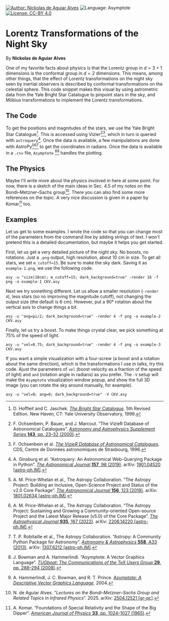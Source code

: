 [![Author: Níckolas de Aguiar Alves](https://img.shields.io/badge/author-Níckolas_de_Aguiar_Alves-e20134)](https://alves-nickolas.github.io/)
![Language: Asymptote](https://img.shields.io/badge/language-Asymptote-f1611a)
[![License: CC-BY 4.0](https://img.shields.io/badge/license-CC--BY_4.0-ffc100)]([https://test.latex-project.org//lppl/](https://creativecommons.org/licenses/by/4.0/))

# Lorentz Transformations of the Night Sky
By **Níckolas de Aguiar Alves**

One of my favorite facts about physics is that the Lorentz group in $d=3+1$ dimensions is the conformal group in $d=2$ dimensions. This means, among other things, that the effect of Lorentz transformations on the night sky seen by inertial observers is described by conformal transformations on the celestial sphere. This code snippet makes this visual by using astrometric data from the Yale Bright Star Catalogue to pinpoint stars in the sky, and Möbius transformations to implement the Lorentz transformations. 

## The Code

To get the positions and magnitudes of the stars, we use the Yale Bright Star Catalogue[^1]. This is accessed using Vizier[^2][^3], which in turn is queried with `astroquery`[^4]. Once the data is available, a few manipulations are done with AstroPy[^5][^6][^7] to get the coordinates in radians. Once the data is available in a `.csv` file, `Asymptote` [^8][^9] handles the plotting.

## The Physics

Maybe I'll write more about the physics involved in here at some point. For now, there is a sketch of the main ideas in Sec. 4.5 of my notes on the Bondi–Metzner–Sachs group[^10]. There you can also find some more references on the topic. A very nice discussion is given in a paper by Komar[^11] too.

## Examples

Let us get to some examples. I wrote the code so that you can change most of the parameters from the command line by adding strings of text. I won't pretend this is a detailed documentation, but maybe it helps you get started.

First, let us get a very detailed picture of the night sky. No boosts, no rotations. Just a `.png` output, high resolution, about 10 cm in size. To get all stars, we set `m_cutoff=15`. Be sure to make the sky dark. Saving it as `example-1.png`, we use the following code. 

```
asy -u "size(10cm); m_cutoff=15; dark_background=true" -render 16 -f png -o example-1 CKV.asy
```

Next we try something different. Let us allow a smaller resolution (`-render 4`), less stars (so no improving the magnitude cutoff), not changing the output size (the default is 6 cm). However, put a 90° rotation about the vertical axis to change things a bit.

```
asy -u "ang=pi/2; dark_background=true" -render 4 -f png -o example-2 CKV.asy
```

Finally, let us try a boost. To make things crystal clear, we pick something at 75% of the speed of light. 

```
asy -u "vel=0.75; dark_background=true" -render 4 -f png -o example-3 CKV.asy
```

If you want a simple visualization with a four-screw (a boost and a rotation about the same direction), which is the transformations I use in talks, try this code. Ajust the parameters of `vel` (boost velocity as a fraction of the speed of light) and `and` (rotation angle in radians) as you prefer. The `-V` setup will make the `Asymptote` visualization window popup, and show the full 3D image (you can rotate the sky around manually, for example).

```
asy -u "vel=0; ang=0; dark_background=true" -V CKV.asy
```

[^1]: D. Hoffleit and C. Jaschek. [*The Bright Star Catalogue*](https://cdsarc.cds.unistra.fr/viz-bin/cat/V/50). 5th Revised Edition. New Haven, CT: Yale University Observatory, 1999.
[^2]: F. Ochsenbein, P. Bauer, and J. Marcout. “The VizieR Database of Astronomical Catalogues”. [*Astronomy and Astrophysics Supplement Series* **143**, pp. 23–32 (2000)](https://doi.org/10.1051/aas:2000169).
[^3]: F. Ochsenbein et al. [*The VizieR Database of Astronomical Catalogues*](https://doi.org/10.26093/cds/vizier). CDS, Centre de Données astronomiques de Strasbourg, 1996.
[^4]: A. Ginsburg et al. “Astroquery: An Astronomical Web-Querying Package in Python”. [*The Astronomical Journal* **157**, 98 (2019)](https://doi.org/10.3847/1538-3881/aafc33). arXiv: [1901.04520 [astro-ph.IM]](https://arxiv.org/abs/1901.04520).
[^5]: A. M. Price-Whelan et al., The Astropy Collaboration. “The Astropy Project: Building an Inclusive, Open-Science Project and Status of the v2.0 Core Package”. [*The Astronomical Journal* **156**, 123 (2018)](https://doi.org/10.3847/1538-3881/aabc4f). arXiv: [1801.02634 [astro-ph.IM]](https://arxiv.org/abs/1801.02634).
[^6]: A. M. Price-Whelan et al., The Astropy Collaboration. “The Astropy Project: Sustaining and Growing a Community-oriented Open-source Project and the Latest Major Release (v5.0) of the Core Package”. [*The Astrophysical Journal* **935**, 167 (2022)](https://doi.org/10.3847/1538-4357/ac7c74). arXiv: [2206.14220 [astro-ph.IM]](https://arxiv.org/abs/2206.14220).
[^7]: T. P. Robitaille et al., The Astropy Collaboration. “Astropy: A Community Python Package for Astronomy”. [*Astronomy & Astrophysics* **558**, A33 (2013)](https://doi.org/10.1051/0004-6361/201322068). arXiv: [1307.6212 [astro-ph.IM]](https://arxiv.org/abs/1307.6212).
[^8]: J. Bowman and A. Hammerlindl. “Asymptote: A Vector Graphics Language”. [*TUGboat: The Communications of the TeX Users Group* **29**, pp. 288–294 (2008)](https://tug.org/TUGboat/Contents/contents29-2.html).
[^9]: A. Hammerlindl, J. C. Bowman, and R. T. Prince. [*Asymptote: A Descriptive Vector Graphics Language*](http://asymptote.sourceforge.net/). 2004.
[^10]: N. de Aguiar Alves. “*Lectures on the Bondi–Metzner–Sachs Group and Related Topics in Infrared Physics*”. 2025. arXiv: [2504.12521 [gr-qc]](https://arxiv.org/abs/2504.12521).
[^11]: A. Komar. “Foundations of Special Relativity and the Shape of the Big Dipper”. [*American Journal of Physics* **33**, pp. 1024–1027 (1965)](https://doi.org/10.1119/1.1971138).
